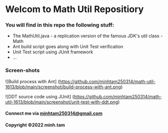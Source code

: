 # Welcom to Math Util Repositiory

### You will find in this repo the following stuff: 
* The MathUtil.java - a replication version of the famous JDK's util class - Math 
* Ant build script goes along with Unit Test verification
* Unit Test script using JUnit framework
* ...

### Screen-shots

![Build process with Ant]	(https://github.com/minhtam250314/math-util-1613/blob/main/screenshot/build-process-with-ant.png)

![DDT source code using JUnit]	(https://github.com/minhtam250314/math-util-1613/blob/main/screenshot/unit-test-with-ddt.png)


#### Connect me via minhtam250314@gmail.com

#### Copyright &#169;2022 minh.tam